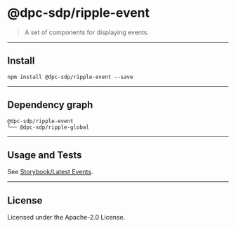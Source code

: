 # @dpc-sdp/ripple-event

> A set of components for displaying events.

--------------------------------------------------------------------------------

## Install

```shell
npm install @dpc-sdp/ripple-event --save
```

--------------------------------------------------------------------------------

## Dependency graph

```shell
@dpc-sdp/ripple-event
└── @dpc-sdp/ripple-global
```

--------------------------------------------------------------------------------

## Usage and Tests

See [Storybook/Latest Events](https://ripple.sdp.vic.gov.au/?selectedKind=Organisms/UpdatedDate&selectedStory=Latest%20Events).

--------------------------------------------------------------------------------

## License

Licensed under the Apache-2.0 License.
